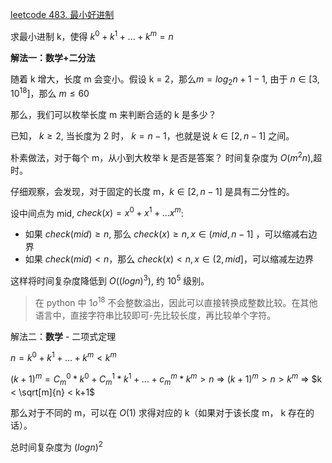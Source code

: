 
[leetcode 483. 最小好进制](https://leetcode-cn.com/problems/smallest-good-base/)

求最小进制 k，使得 $k^0+k^1+ ... + k^m = n$

**解法一：数学+二分法**

随着 k 增大，长度 m 会变小。假设 k = 2，那么$m = log_2{n+1}-1$, 由于 $n \in [3, 10^18]$，那么 $m \leq 60$

那么，我们可以枚举长度 m 来判断合适的 k 是多少？

已知， $k \geq 2$, 当长度为 2 时， $k = n-1$，也就是说 $k \in [2, n-1]$ 之间。

朴素做法，对于每个 m，从小到大枚举 k 是否是答案？ 时间复杂度为 $O(m^2n)$,超时。

仔细观察，会发现，对于固定的长度 m，$k \in [2, n-1]$ 是具有二分性的。

设中间点为 mid, $check(x) = x^0 + x^1 + ... x^m$:
- 如果 $check(mid) \geq n$, 那么 $check(x) \geq n, x \in (mid, n-1]$ ，可以缩减右边界
- 如果 $check(mid) < n$，那么 $check(x) < n, x \in (2, mid]$，可以缩减左边界

这样将时间复杂度降低到 $O((logn)^3)$, 约 $10^5$ 级别。

> 在 python 中 $1o^{18}$ 不会整数溢出，因此可以直接转换成整数比较。在其他语言中，直接字符串比较即可-先比较长度，再比较单个字符。


解法二：**数学** - 二项式定理

$n = k^0 + k^1 + ... + k^m < k^m$

$(k+1)^m = C_m^0*k^0 + C_m^1*k^1 + ... + c_m^m*k^m > n$ => $(k+1)^m > n > k^m$ => $k < \sqrt[m]{n} < k+1$

那么对于不同的 m，可以在 $O(1)$ 求得对应的 k（如果对于该长度 m， k 存在的话）。

总时间复杂度为 $(logn)^2$


